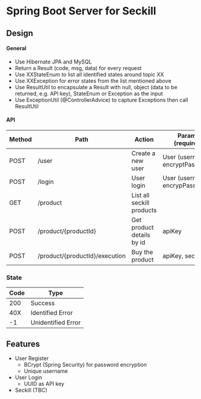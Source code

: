 # Spring Boot Server for Seckill



## Design
#### General
- Use Hibernate JPA and MySQL
- Return a Result (code, msg, data) for every request
- Use XXStateEnum to list all identified states around topic XX
- Use XXException for error states from the list mentioned above
- Use ResultUtil to encapsulate a Result with null, object (data to be returned, e.g. API key), StateEnum or Exception as the input 
- Use ExceptionUtil (@ControllerAdvice) to capture Exceptions then call ResultUtil

#### API
Method | Path | Action | Params (required) | Return Data
------ | --- | -----  | --- | ---
POST | /user | Create a new user | User (username, encryptPassword) |
POST | /login | User login | User (username, encrypPassword) | apiKey
GET | /product | List all seckill products | | 
POST | /product/{productId} | Get product details by id | apiKey | secret key 
POST | /product/{productId}/execution | Buy the product | apiKey, secretKey | order

### State
Code | Type
---- | ----
200 | Success
40X | Identified Error
-1 | Unidentified Error

## Features
- User Register
    - BCrypt (Spring Security) for password encryption
    - Unique username
- User Login
    - UUID as API key
- Seckill (TBC)
